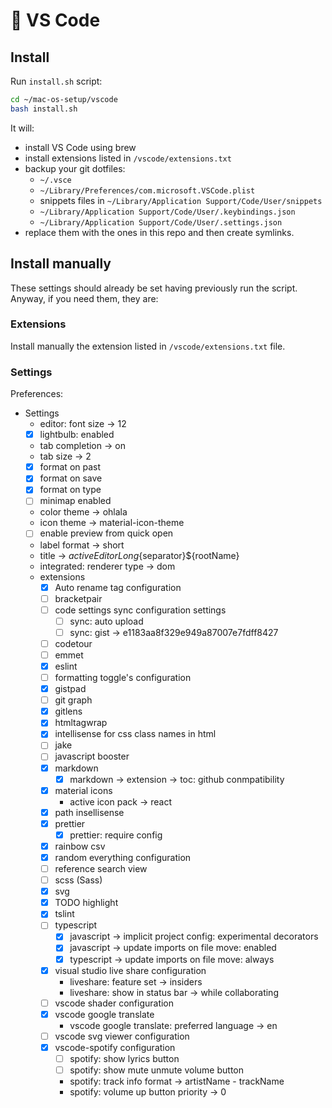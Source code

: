 # 🐛 VS Code

## Install

Run `install.sh` script:

```bash
cd ~/mac-os-setup/vscode
bash install.sh
```

It will:

- install VS Code using brew
- install extensions listed in `/vscode/extensions.txt`
- backup your git dotfiles:
  - `~/.vsce`
  - `~/Library/Preferences/com.microsoft.VSCode.plist`
  - snippets files in `~/Library/Application Support/Code/User/snippets`
  - `~/Library/Application Support/Code/User/.keybindings.json`
  - `~/Library/Application Support/Code/User/.settings.json`
- replace them with the ones in this repo and then create symlinks.

## Install manually

These settings should already be set having previously run the script.
Anyway, if you need them, they are:

### Extensions

Install manually the extension listed in `/vscode/extensions.txt` file.

### Settings

Preferences:

- Settings
  - editor: font size -> 12
  - [x] lightbulb: enabled
  - tab completion -> on
  - tab size -> 2
  - [x] format on past
  - [x] format on save
  - [x] format on type
  - [ ] minimap enabled
  - color theme -> ohlala
  - icon theme -> material-icon-theme
  - [ ] enable preview from quick open
  - label format -> short
  - title -> ${activeEditorLong}${separator}\${rootName}
  - integrated: renderer type -> dom
  - extensions
    - [x] Auto rename tag configuration
    - [ ] bracketpair
    - [ ] code settings sync configuration settings
      - [ ] sync: auto upload
      - [ ] sync: gist -> e1183aa8f329e949a87007e7fdff8427
    - [ ] codetour
    - [ ] emmet
    - [x] eslint
    - [ ] formatting toggle's configuration
    - [x] gistpad
    - [ ] git graph
    - [x] gitlens
    - [x] htmltagwrap
    - [x] intellisense for css class names in html
    - [ ] jake
    - [ ] javascript booster
    - [x] markdown
      - [x] markdown -> extension -> toc: github conmpatibility
    - [x] material icons
      - active icon pack -> react
    - [x] path insellisense
    - [x] prettier
      - [x] prettier: require config
    - [x] rainbow csv
    - [x] random everything configuration
    - [ ] reference search view
    - [ ] scss (Sass)
    - [x] svg
    - [x] TODO highlight
    - [x] tslint
    - [ ] typescript
      - [x] javascript -> implicit project config: experimental decorators
      - [x] javascript -> update imports on file move: enabled
      - [x] typescript -> update imports on file move: always
    - [x] visual studio live share configuration
      - liveshare: feature set -> insiders
      - liveshare: show in status bar -> while collaborating
    - [ ] vscode shader configuration
    - [x] vscode google translate
      - vscode google translate: preferred language -> en
    - [ ] vscode svg viewer configuration
    - [x] vscode-spotify configuration
      - [ ] spotify: show lyrics button
      - [ ] spotify: show mute unmute volume button
      - spotify: track info format -> artistName - trackName
      - spotify: volume up button priority -> 0
